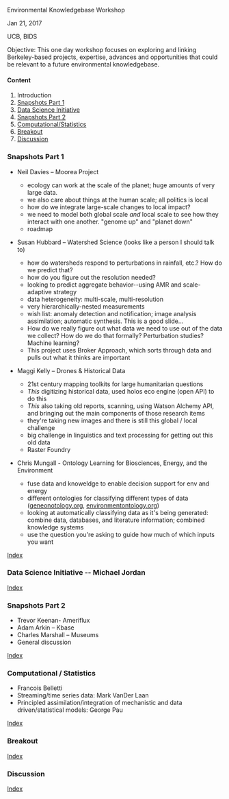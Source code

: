 Environmental Knowledgebase Workshop

Jan 21, 2017

UCB, BIDS

Objective: This one day workshop focuses on exploring and linking
Berkeley-based projects, expertise, advances and opportunities that could be
relevant to a future environmental knowledgebase. 


#### <a name="top">Content
1. Introduction
2. [Snapshots Part 1](#snap1)
3. [Data Science Initiative](#ds)
4. [Snapshots Part 2](#snap2)
5. [Computational/Statistics](#stats)
6. [Breakout](#breakout)
7. [Discussion](#discussion)


### <a name="snap1">Snapshots Part 1
* Neil Davies – Moorea Project
  - ecology can work at the scale of the planet; huge amounts of very large
    data.
  - we also care about things at the human scale; all politics is local
  - how do we integrate large-scale changes to local impact?
  - we need to model both global scale _and_ local scale to see how they
    interact with one another. "genome up" and "planet down"
  - roadmap

* Susan Hubbard – Watershed Science (looks like a person I should talk to)
  - how do watersheds respond to perturbations in rainfall, etc.? How do we
    predict that?
  - how do you figure out the resolution needed? 
  - looking to predict aggregate behavior--using AMR and scale-adaptive
    strategy
  - data heterogeneity: multi-scale, multi-resolution
  - very hierarchically-nested measurements
  - wish list: anomaly detection and notification; image analysis
    assimilation; automatic synthesis. This is a good slide...
  - How do we really figure out what data we need to use out of the data we
    collect? How do we do that formally? Perturbation studies? Machine
    learning?
  - This project uses Broker Approach, which sorts through data and pulls out
    what it thinks are important

* Maggi Kelly – Drones & Historical Data
  - 21st century mapping toolkits for large humanitarian questions
  - *This* digitizing historical data, used holos eco engine (open API) to do this
  - *This* also taking old reports, scanning, using Watson Alchemy API, and bringing
    out the main components of those research items
  - they're taking new images and there is still this global / local challenge
  - big challenge in linguistics and text processing for getting out this old
    data
  - Raster Foundry

* Chris Mungall - Ontology Learning for Biosciences, Energy, and the Environment
  - fuse data and knoweldge to enable decision support for env and energy
  - different ontologies for classifying different types of data
    ([geneonotology.org](geneonotology.org), [environmentontology.org](environmentontology.org))
  - looking at automatically classifying data as it's being generated: combine
    data, databases, and literature information; combined knowledge systems
  - use the question you're asking to guide how much of which inputs you want

[Index](#top)


### <a name="ds">Data Science Initiative -- Michael Jordan

[Index](#top)


### <a name="snap2">Snapshots Part 2
* Trevor Keenan- Ameriflux 
* Adam Arkin – Kbase
* Charles Marshall – Museums
* General discussion 


[Index](#top)

### <a name="stats">Computational / Statistics
* Francois Belletti
* Streaming/time series data: Mark VanDer Laan 
* Principled assimilation/integration of mechanistic and data driven/statistical
models: George Pau

[Index](#top)


### <a name="breakout">Breakout

[Index](#top)


### <a name="discussion">Discussion

[Index](#top)
